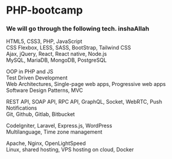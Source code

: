 # PHP-bootcamp

### We will go through the following tech. inshaAllah


HTML5, CSS3, PHP, JavaScript\
CSS Flexbox, LESS, SASS, BootStrap, Tailwind CSS\
Ajax, jQuery, React, React native, Node.js\
MySQL, MariaDB, MongoDB, PostgreSQL


OOP in PHP and JS\
Test Driven Development\
Web Architectures, Single-page web apps, Progressive web apps\
Software Design Patterns, MVC


REST API, SOAP API, RPC API, GraphQL, Socket, WebRTC, Push Notifications\
Git, Github, Gitlab, Bitbucket 


CodeIgniter, Laravel, Express.js, WordPress\
Multilanguage, Time zone management

Apache, Nginx, OpenLightSpeed\
Linux, shared hosting, VPS hosting on cloud, Docker
